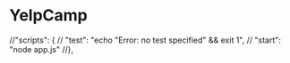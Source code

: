 # YelpCamp
//"scripts": {
  // "test": "echo \"Error: no test specified\" && exit 1",
  //  "start": "node app.js"
  //},
